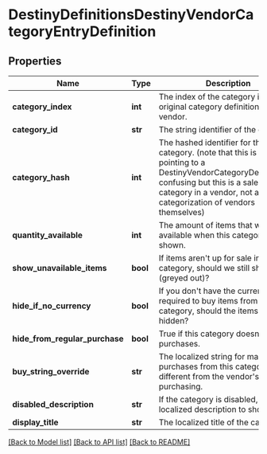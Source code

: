# DestinyDefinitionsDestinyVendorCategoryEntryDefinition

## Properties
Name | Type | Description | Notes
------------ | ------------- | ------------- | -------------
**category_index** | **int** | The index of the category in the original category definitions for the vendor. | [optional] 
**category_id** | **str** | The string identifier of the category. | [optional] 
**category_hash** | **int** | The hashed identifier for the category.  (note that this is NOT pointing to a DestinyVendorCategoryDefinition,it&#39;s confusing but this is a sale item category in a vendor, not a categorization of vendors themselves) | [optional] 
**quantity_available** | **int** | The amount of items that will be available when this category is shown. | [optional] 
**show_unavailable_items** | **bool** | If items aren&#39;t up for sale in this category, should we still show them (greyed out)? | [optional] 
**hide_if_no_currency** | **bool** | If you don&#39;t have the currency required to buy items from this category, should the items be hidden? | [optional] 
**hide_from_regular_purchase** | **bool** | True if this category doesn&#39;t allow purchases. | [optional] 
**buy_string_override** | **str** | The localized string for making purchases from this category, if it is different from the vendor&#39;s string for purchasing. | [optional] 
**disabled_description** | **str** | If the category is disabled, this is the localized description to show. | [optional] 
**display_title** | **str** | The localized title of the category. | [optional] 

[[Back to Model list]](../README.md#documentation-for-models) [[Back to API list]](../README.md#documentation-for-api-endpoints) [[Back to README]](../README.md)


